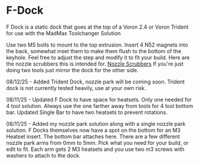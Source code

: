 # F-Dock
F Dock is a static dock that goes at the top of a Voron 2.4 or Voron Trident for use with the MadMax Toolchanger Solution

Use two M5 bolts to mount to the top extrusion. Insert 4 N52 magnets into the back, somewhat inset them to make them flush to the bottom of the keyhole. Feel free to adjust the step and modify it to fit your build.
Here are the nozzle scrubbers this is intended for.  [Nozzle Scrubbers](https://a.co/d/dKHXIwk)
If you're just doing two tools just mirror the dock for the other side. 


08/12/25 - Added Trident Dock, nozzle park will be coming soon. Trident dock is not currently tested heavily, use at your own risk. 

08/11/25 - Updated F Dock to have space for heatsets. Only one needed for 4 tool solution. Always use the one farther away from tools for 4 tool bottom bar. Updated Single Bar to have two heatsets to prevent rotations. 


08/11/25 - Added my nozzle park solution along with a single nozzle park solution. F Docks themselves now have a spot on the bottom for an M3 Heatset insert. The bottom bar attaches here. There are a few different nozzle park arms from 0mm to 5mm. Pick what you need for your build, or edit to fit. Each arm gets 2 M3 heatsets and you use two m3 screws with washers to attach to the dock. 
